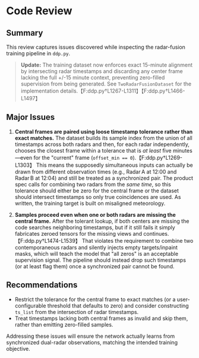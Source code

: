 # Code Review

## Summary
This review captures issues discovered while inspecting the radar-fusion training pipeline in `ddp.py`.

> **Update:** The training dataset now enforces exact 15-minute alignment by intersecting radar timestamps and discarding any
> center frame lacking the full +/-15 minute context, preventing zero-filled supervision from being generated. See
> `TwoRadarFusionDataset` for the implementation details.【F:ddp.py†L1267-L1311】【F:ddp.py†L1466-L1497】

## Major Issues
1. **Central frames are paired using loose timestamp tolerance rather than exact matches.** The dataset builds its sample index from the union of all timestamps across both radars and then, for each radar independently, chooses the closest frame within a tolerance that is *at least* five minutes—even for the "current" frame (`offset_min == 0`).【F:ddp.py†L1269-L1303】 This means the supposedly simultaneous inputs can actually be drawn from different observation times (e.g., Radar A at 12:00 and Radar B at 12:04) and still be treated as a synchronized pair. The product spec calls for combining two radars from the *same time*, so this tolerance should either be zero for the central frame or the dataset should intersect timestamps so only true coincidences are used. As written, the training target is built on misaligned meteorology.

2. **Samples proceed even when one or both radars are missing the central frame.** After the tolerant lookup, if both centers are missing the code searches neighboring timestamps, but if it still fails it simply fabricates zeroed tensors for the missing views and continues.【F:ddp.py†L1474-L1539】 That violates the requirement to combine two contemporaneous radars and silently injects empty targets/inpaint masks, which will teach the model that "all zeros" is an acceptable supervision signal. The pipeline should instead drop such timestamps (or at least flag them) once a synchronized pair cannot be found.

## Recommendations
- Restrict the tolerance for the central frame to exact matches (or a user-configurable threshold that defaults to zero) and consider constructing `ts_list` from the intersection of radar timestamps.
- Treat timestamps lacking both central frames as invalid and skip them, rather than emitting zero-filled samples.

Addressing these issues will ensure the network actually learns from synchronized dual-radar observations, matching the intended training objective.
